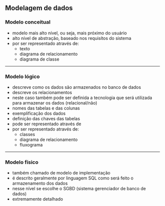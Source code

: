 ## Modelagem de dados

### Modelo conceitual
- modelo mais alto nível, ou seja, mais próximo do usuário
- alto nível de abstração, baseado nos requisítos do sistema
- por ser representado através de:
  - texto
  - diagrama de relacionamento
  - diagrama de classe
---
### Modelo lógico
- descreve como os dados são armazenados no banco de dados
- descreve os relacionamentos
- neste caso também pode ser definida a tecnologia que será utilizada para armazenar os dados (relacional/não)
- nomes das tabelas e das colunas
- exemplificação dos dados
- definição das chaves das tabelas
- pode ser representado através de
- por ser representado através de:
  - classes
  - diagrama de relacionamento
  - fluxograma 
---
### Modelo físico
- também chamado de modelo de implementação
- é descrito geralmente por linguagem SQL como será feito o armazenamento dos dados
- nesse nível se escolhe o SGBD (sistema gerenciador de banco de dados)
- extremamente detalhado
